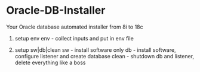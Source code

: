# Oracle-DB-Installer
Your Oracle database automated installer from 8i to 18c

1. setup env
env - collect inputs and put in env file

2. setup sw|db|clean
sw - install software only
db - install software, configure listener and create database
clean - shutdown db and listener, delete everything like a boss

